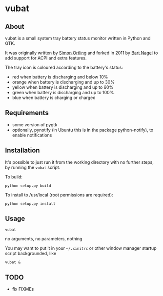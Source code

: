 vubat
=====

About
-----

vubat is a small system tray battery status monitor written in Python and GTK.

It was originally written by [Simon Ortling][1] and forked in 2011 by 
[Bart Nagel][2] to add support for ACPI and extra features.

[1]: http://ortling.com/vubat/
[2]: https://github.com/tremby/vubat

The tray icon is coloured according to the battery's status:

- red when battery is discharging and below 10%
- orange when battery is discharging and up to 30%
- yellow when battery is discharging and up to 60%
- green when battery is discharging and up to 100%
- blue when battery is charging or charged

Requirements
------------

- some version of pygtk
- optionally, pynotify (in Ubuntu this is in the package python-notify), to 
  enable notifications

Installation
------------

It's possible to just run it from the working directory with no further steps, 
by running the `vubat` script.

To build:

	python setup.py build

To install to /usr/local (root permissions are required):

	python setup.py install

Usage
-----

	vubat

no arguments, no parameters, nothing

You may want to put it in your `~/.xinitrc` or other window manager startup 
script backgrounded, like

	vubat &

TODO
----

- fix FIXMEs
